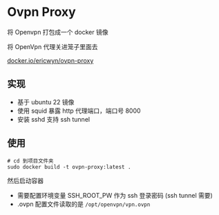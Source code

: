 # Ovpn Proxy
将 Openvpn 打包成一个 docker 镜像

将 OpenVpn 代理关进笼子里面去

[docker.io/ericwyn/ovpn-proxy](docker.io/ericwyn/ovpn-proxy)

## 实现
- 基于 ubuntu 22 镜像
- 使用 squid 暴露 http 代理端口，端口号 8000
- 安装 sshd 支持 ssh tunnel

## 使用
```
# cd 到项目文件夹
sudo docker build -t ovpn-proxy:latest .
```

然后启动容器
- 需要配置环境变量 SSH_ROOT_PW 作为 ssh 登录密码 (ssh tunnel 需要)
- .ovpn 配置文件读取的是 `/opt/openvpn/vpn.ovpn`

